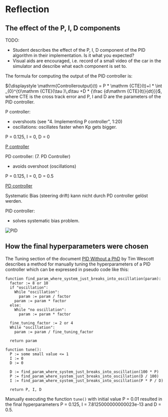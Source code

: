 # Reflection

## The effect of the P, I, D components

TODO:
- Student describes the effect of the P, I, D component of the PID algorithm in their implementation. Is it what you expected?
- Visual aids are encouraged, i.e. record of a small video of the car in the simulator and describe what each component is set to.

The formula for computing the output of the PID controller is:

${\displaystyle \mathrm{Controlleroutput}(t) = P * \mathrm {CTE}(t)+I * \int _{0}^{t}\mathrm {CTE}(\tau )\,d\tau +D * {\frac {d\mathrm {CTE}(t)}{dt}}}$, where CTE is the cross track error and P, I and D are the parameters of the PID controller.

P controller:
- overshoots (see "4. Implementing P controller", 1:20)
- oscillations: oscillates faster when Kp gets bigger.

P = 0.125, I = 0, D = 0

[P controller](https://github.com/KnollFrank/CarND-PID-Control-Project/raw/master/reflection/P_Controller.mp4)

PD controller: (7. PD Controller)
- avoids overshoot (oscillations)

P = 0.125, I = 0, D = 0.5

[PD controller](https://github.com/KnollFrank/CarND-PID-Control-Project/raw/master/reflection/PD_Controller.mp4)

Systematic Bias (steering drift) kann nicht durch PD controller gelöst werden.

PID controller:
- solves systematic bias problem.

![PID](PID.png)


## How the final hyperparameters were chosen

The Tuning section of the document [PID Without a PhD](https://www.wescottdesign.com/articles/pid/pidWithoutAPhd.pdf) by Tim Wescott describes a method for manually tuning the hyperparameters of a PID controller which can be expressed in pseudo code like this:

```
function find_param_where_system_just_breaks_into_oscillation(param):
  factor := 8 or 10
  if "oscillation":
    While "oscillation":
      param := param / factor
    param := param * factor
  else:
    While "no oscillation":
      param := param * factor

  fine_tuning_factor := 2 or 4
  While "oscillation":
    param := param / fine_tuning_factor

  return param

function tune():
  P := some small value <= 1
  I := 0
  D := 0

  D := find_param_where_system_just_breaks_into_oscillation(100 * P)
  P := find_param_where_system_just_breaks_into_oscillation(D / 100)
  I := find_param_where_system_just_breaks_into_oscillation(P * P / D)

  return P, I, D
```
Manually executing the function `tune()` with initial value P = 0.01 resulted in the final hyperparameters P = 0.125, I = 7.8125000000000023e-13 and D = 0.5.
